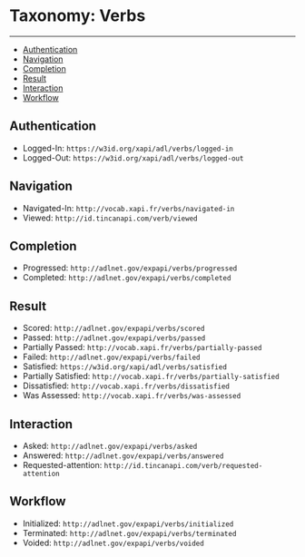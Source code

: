 # Taxonomy: Verbs

---

- [Authentication](#authentication)
- [Navigation](#navigation)
- [Completion](#completion)
- [Result](#result)
- [Interaction](#interaction)
- [Workflow](#workflow)


<a name="authentication"></a>
## Authentication

- Logged-In: `https://w3id.org/xapi/adl/verbs/logged-in`
- Logged-Out: `https://w3id.org/xapi/adl/verbs/logged-out`


<a name="navigation"></a>
## Navigation

- Navigated-In: `http://vocab.xapi.fr/verbs/navigated-in`
- Viewed: `http://id.tincanapi.com/verb/viewed`


<a name="completion"></a>
## Completion

- Progressed: `http://adlnet.gov/expapi/verbs/progressed`
- Completed: `http://adlnet.gov/expapi/verbs/completed`


<a name="result"></a>
## Result

- Scored: `http://adlnet.gov/expapi/verbs/scored`
- Passed: `http://adlnet.gov/expapi/verbs/passed`
- Partially Passed: `http://vocab.xapi.fr/verbs/partially-passed`
- Failed: `http://adlnet.gov/expapi/verbs/failed`
- Satisfied: `https://w3id.org/xapi/adl/verbs/satisfied`
- Partially Satisfied: `http://vocab.xapi.fr/verbs/partially-satisfied`
- Dissatisfied: `http://vocab.xapi.fr/verbs/dissatisfied`
- Was Assessed: `http://vocab.xapi.fr/verbs/was-assessed`


<a name="interaction"></a>
## Interaction

- Asked: `http://adlnet.gov/expapi/verbs/asked`
- Answered: `http://adlnet.gov/expapi/verbs/answered`
- Requested-attention: `http://id.tincanapi.com/verb/requested-attention`


<a name="workflow"></a>
## Workflow

- Initialized: `http://adlnet.gov/expapi/verbs/initialized`
- Terminated: `http://adlnet.gov/expapi/verbs/terminated`
- Voided: `http://adlnet.gov/expapi/verbs/voided`



